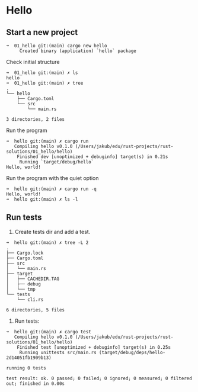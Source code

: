 # Hello

## Start a new project

```shell
➜  01_hello git:(main) cargo new hello
     Created binary (application) `hello` package
```

Check initial structure

```shell
➜  01_hello git:(main) ✗ ls
hello
➜  01_hello git:(main) ✗ tree
.
└── hello
    ├── Cargo.toml
    └── src
        └── main.rs

3 directories, 2 files
```

Run the program

```shell
➜  hello git:(main) ✗ cargo run
   Compiling hello v0.1.0 (/Users/jakub/edu/rust-projects/rust-solutions/01_hello/hello)
    Finished dev [unoptimized + debuginfo] target(s) in 0.21s
     Running `target/debug/hello`
Hello, world!
```

Run the program with the quiet option

```shell
➜  hello git:(main) ✗ cargo run -q
Hello, world!
➜  hello git:(main) ✗ ls -l
```

## Run tests

1. Create tests dir and add a test.

```shell
➜  hello git:(main) ✗ tree -L 2
.
├── Cargo.lock
├── Cargo.toml
├── src
│   └── main.rs
├── target
│   ├── CACHEDIR.TAG
│   ├── debug
│   └── tmp
└── tests
    └── cli.rs

6 directories, 5 files
```

1. Run tests:

```shell
➜  hello git:(main) ✗ cargo test
   Compiling hello v0.1.0 (/Users/jakub/edu/rust-projects/rust-solutions/01_hello/hello)
    Finished test [unoptimized + debuginfo] target(s) in 0.25s
     Running unittests src/main.rs (target/debug/deps/hello-2d14051fb1909b13)

running 0 tests

test result: ok. 0 passed; 0 failed; 0 ignored; 0 measured; 0 filtered out; finished in 0.00s

```
